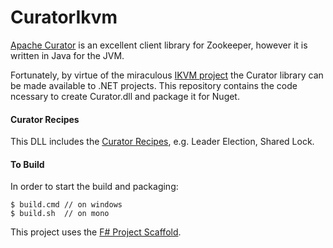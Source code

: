 # CuratorIkvm

[Apache Curator](http://curator.apache.org/ "Apache Curator") is an excellent client library for Zookeeper, however it is written in Java for the JVM.

Fortunately, by virtue of the miraculous [IKVM project](http://www.ikvm.net/ "The IKVM Project") the Curator library can be made available to .NET projects. This repository contains the code ncessary to create Curator.dll and package it for Nuget.

#### Curator Recipes
This DLL includes the [Curator Recipes](http://curator.apache.org/curator-recipes/index.html "Curator Recipes"), e.g. Leader Election, Shared Lock.

#### To Build
In order to start the build and packaging:

    $ build.cmd // on windows    
    $ build.sh  // on mono

This project uses the [F# Project Scaffold](http://fsprojects.github.io/ProjectScaffold/release-process.html "F# Project Scaffold").


